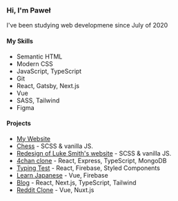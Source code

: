 ### Hi, I'm Paweł
I've been studying web developmene since July of 2020

#### My Skills
- Semantic HTML
- Modern CSS
- JavaScript, TypeScript
- Git
- React, Gatsby, Next.js
- Vue
- SASS, Tailwind
- Figma

#### Projects
- [My Website](https://kolaczyn.com)
- [Chess](https://github.com/kolaczyn/chess-js) - SCSS & vanilla JS.
- [Redesign of Luke Smith's website](https://github.com/kolaczyn/lukesmithxyz) - SCSS & vanilla JS.
- [4chan clone](https://github.com/kolaczyn/4chan-fullstack) - React, Express, TypeScript, MongoDB
- [Typing Test](https://github.com/kolaczyn/typing-test) - React, Firebase, Styled Components
- [Learn Japanese](https://github.com/kolaczyn/learn-japanese) - Vue, Firebase
- [Blog](https://github.com/kolaczyn/brodie-robertson-website) - React, Next.js, TypeScript, Tailwind
- [Reddit Clone](https://github.com/kolaczyn/react-clone) - Vue, Nuxt.js
